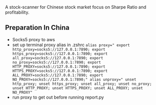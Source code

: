 A stock-scanner for Chinese stock market focus on Sharpe Ratio and profitability.

## Preparation In China

- Socks5 proxy to aws
- set up terminal proxy alias in .zshrc
`alias proxy="
    export http_proxy=socks5://127.0.0.1:7890;
    export https_proxy=socks5://127.0.0.1:7890;
    export all_proxy=socks5://127.0.0.1:7890;
    export no_proxy=socks5://127.0.0.1:7890;
    export HTTP_PROXY=socks5://127.0.0.1:7890;
    export HTTPS_PROXY=socks5://127.0.0.1:7890;
    export ALL_PROXY=socks5://127.0.0.1:7890;
    export NO_PROXY=socks5://127.0.0.1:7890;"
alias unproxy="
    unset http_proxy;
    unset https_proxy;
    unset all_proxy;
    unset no_proxy;
    unset HTTP_PROXY;
    unset HTTPS_PROXY;
    unset ALL_PROXY;
    unset NO_PROXY"
    `
- run proxy to get out before running report.py
